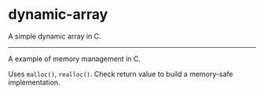 # dynamic-array
A simple dynamic array in C.

---

A example of memory management in C.

Uses `malloc()`, `realloc()`. Check return value to build a memory-safe implementation.
